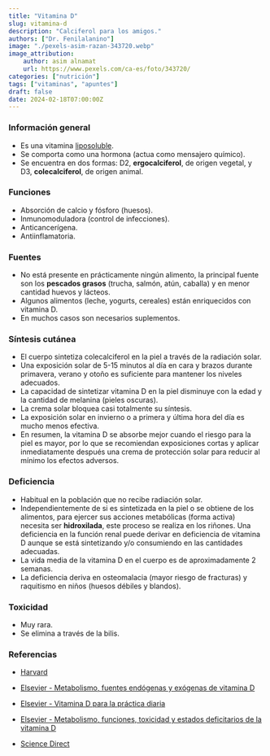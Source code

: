 ```yaml
---
title: "Vitamina D"
slug: vitamina-d
description: "Calciferol para los amigos."
authors: ["Dr. Fenilalanino"]
image: "./pexels-asim-razan-343720.webp"
image_attribution:
    author: asim alnamat
    url: https://www.pexels.com/ca-es/foto/343720/
categories: ["nutrición"]
tags: ["vitaminas", "apuntes"]
draft: false
date: 2024-02-18T07:00:00Z
---
```


### Información general
- Es una vitamina [liposoluble](../vitaminas-general).
- Se comporta como una hormona (actua como mensajero químico).
- Se encuentra en dos formas: D2, **ergocalciferol**, de origen vegetal, y D3, **colecalciferol**, de origen animal.

### Funciones
- Absorción de calcio y fósforo (huesos).
- Inmunomoduladora (control de infecciones).
- Anticancerígena.
- Antiinflamatoria.

### Fuentes
- No está presente en prácticamente ningún alimento, la principal fuente son los **pescados grasos** (trucha, salmón, atún, caballa) y en menor cantidad huevos y lácteos.
- Algunos alimentos (leche, yogurts, cereales) están enriquecidos con vitamina D.
- En muchos casos son necesarios suplementos.

### Síntesis cutánea
- El cuerpo sintetiza colecalciferol en la piel a través de la radiación solar.
- Una exposición solar de 5-15 minutos al día en cara y brazos durante primavera, verano y otoño es suficiente para mantener los niveles adecuados.
- La capacidad de sintetizar vitamina D en la piel disminuye con la edad y la cantidad de melanina (pieles oscuras).
- La crema solar bloquea casi totalmente su síntesis.
- La exposición solar en invierno o a primera y última hora del día es mucho menos efectiva.
- En resumen, la vitamina D se absorbe mejor cuando el riesgo para la piel es mayor, por lo que se recomiendan exposiciones cortas y aplicar inmediatamente después una crema de protección solar para reducir al mínimo los efectos adversos.

### Deficiencia
- Habitual en la población que no recibe radiación solar.
- Independientemente de si es sintetizada en la piel o se obtiene de los alimentos, para ejercer sus acciones metabólicas (forma activa) necesita ser **hidroxilada**, este proceso se realiza en los riñones. Una deficiencia en la función renal puede derivar en deficiencia de vitamina D aunque se está sintetizando y/o consumiendo en las cantidades adecuadas.
- La vida media de la vitamina D en el cuerpo es de aproximadamente 2 semanas.
- La deficiencia deriva en osteomalacia (mayor riesgo de fracturas) y raquitismo en niños (huesos débiles y blandos).

### Toxicidad
- Muy rara.
- Se elimina a través de la bilis.


### Referencias

- [Harvard](https://www.hsph.harvard.edu/nutritionsource/vitamin-d/)

- [Elsevier - Metabolismo, fuentes endógenas y exógenas de vitamina D](https://www.elsevier.es/es-revista-reemo-70-articulo-metabolismo-fuentes-endogenas-exogenas-vitamina-13108019)

- [Elsevier - Vitamina D para la práctica diaria](https://www.elsevier.es/es-revista-medicina-familia-semergen-40-articulo-vitamina-d-practica-diaria-S1138359320300654)

- [Elsevier - Metabolismo, funciones, toxicidad y estados deficitarios de la vitamina D](https://www.elsevier.com/es-es/connect/metabolismo-funciones-toxicidad-y-estados-deficitarios-de-la-vitamina-d)

- [Science Direct](ttps://www.sciencedirect.com/science/article/abs/pii/S1245178910701682)
